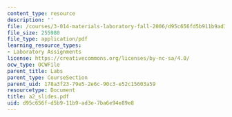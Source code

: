 ```yaml
---
content_type: resource
description: ''
file: /courses/3-014-materials-laboratory-fall-2006/d95c656fd5b911b9ad3e7ba6e94e89e8_a2_slides.pdf
file_size: 255980
file_type: application/pdf
learning_resource_types:
- Laboratory Assignments
license: https://creativecommons.org/licenses/by-nc-sa/4.0/
ocw_type: OCWFile
parent_title: Labs
parent_type: CourseSection
parent_uid: 178a3f23-79e5-2e6c-90c3-e52c15603a59
resourcetype: Document
title: a2_slides.pdf
uid: d95c656f-d5b9-11b9-ad3e-7ba6e94e89e8
---
```

